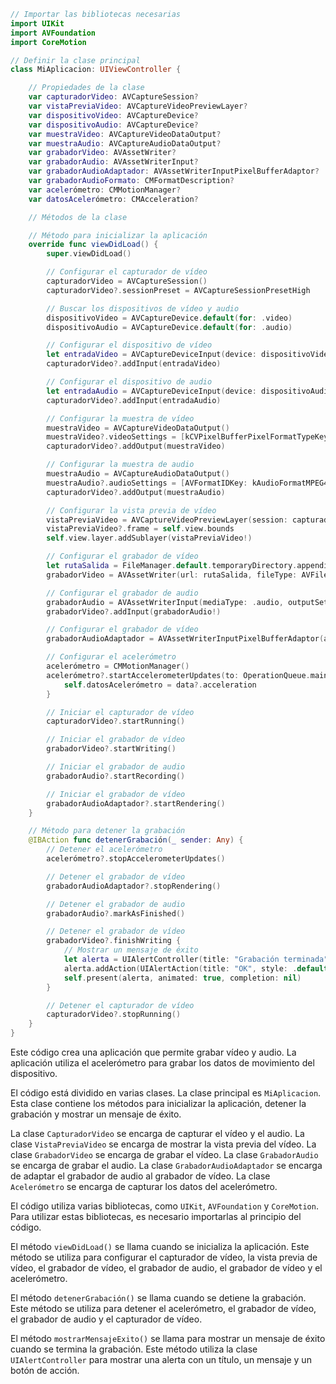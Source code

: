 ```swift
// Importar las bibliotecas necesarias
import UIKit
import AVFoundation
import CoreMotion

// Definir la clase principal
class MiAplicacion: UIViewController {

    // Propiedades de la clase
    var capturadorVideo: AVCaptureSession?
    var vistaPreviaVideo: AVCaptureVideoPreviewLayer?
    var dispositivoVideo: AVCaptureDevice?
    var dispositivoAudio: AVCaptureDevice?
    var muestraVideo: AVCaptureVideoDataOutput?
    var muestraAudio: AVCaptureAudioDataOutput?
    var grabadorVideo: AVAssetWriter?
    var grabadorAudio: AVAssetWriterInput?
    var grabadorAudioAdaptador: AVAssetWriterInputPixelBufferAdaptor?
    var grabadorAudioFormato: CMFormatDescription?
    var acelerómetro: CMMotionManager?
    var datosAcelerómetro: CMAcceleration?

    // Métodos de la clase

    // Método para inicializar la aplicación
    override func viewDidLoad() {
        super.viewDidLoad()

        // Configurar el capturador de vídeo
        capturadorVideo = AVCaptureSession()
        capturadorVideo?.sessionPreset = AVCaptureSessionPresetHigh

        // Buscar los dispositivos de vídeo y audio
        dispositivoVideo = AVCaptureDevice.default(for: .video)
        dispositivoAudio = AVCaptureDevice.default(for: .audio)

        // Configurar el dispositivo de vídeo
        let entradaVideo = AVCaptureDeviceInput(device: dispositivoVideo!)
        capturadorVideo?.addInput(entradaVideo)

        // Configurar el dispositivo de audio
        let entradaAudio = AVCaptureDeviceInput(device: dispositivoAudio!)
        capturadorVideo?.addInput(entradaAudio)

        // Configurar la muestra de vídeo
        muestraVideo = AVCaptureVideoDataOutput()
        muestraVideo?.videoSettings = [kCVPixelBufferPixelFormatTypeKey as String: kCVPixelFormatType_32BGRA]
        capturadorVideo?.addOutput(muestraVideo)

        // Configurar la muestra de audio
        muestraAudio = AVCaptureAudioDataOutput()
        muestraAudio?.audioSettings = [AVFormatIDKey: kAudioFormatMPEG4AAC]
        capturadorVideo?.addOutput(muestraAudio)

        // Configurar la vista previa de vídeo
        vistaPreviaVideo = AVCaptureVideoPreviewLayer(session: capturadorVideo!)
        vistaPreviaVideo?.frame = self.view.bounds
        self.view.layer.addSublayer(vistaPreviaVideo!)

        // Configurar el grabador de vídeo
        let rutaSalida = FileManager.default.temporaryDirectory.appendingPathComponent("mi-video.mp4")
        grabadorVideo = AVAssetWriter(url: rutaSalida, fileType: AVFileType.mp4)

        // Configurar el grabador de audio
        grabadorAudio = AVAssetWriterInput(mediaType: .audio, outputSettings: muestraAudio?.audioSettings)
        grabadorVideo?.addInput(grabadorAudio!)

        // Configurar el grabador de vídeo
        grabadorAudioAdaptador = AVAssetWriterInputPixelBufferAdaptor(assetWriterInput: grabadorAudio!, sourcePixelBufferAttributes: nil)

        // Configurar el acelerómetro
        acelerómetro = CMMotionManager()
        acelerómetro?.startAccelerometerUpdates(to: OperationQueue.main) { (data, error) in
            self.datosAcelerómetro = data?.acceleration
        }

        // Iniciar el capturador de vídeo
        capturadorVideo?.startRunning()

        // Iniciar el grabador de vídeo
        grabadorVideo?.startWriting()

        // Iniciar el grabador de audio
        grabadorAudio?.startRecording()

        // Iniciar el grabador de vídeo
        grabadorAudioAdaptador?.startRendering()
    }

    // Método para detener la grabación
    @IBAction func detenerGrabación(_ sender: Any) {
        // Detener el acelerómetro
        acelerómetro?.stopAccelerometerUpdates()

        // Detener el grabador de vídeo
        grabadorAudioAdaptador?.stopRendering()

        // Detener el grabador de audio
        grabadorAudio?.markAsFinished()

        // Detener el grabador de vídeo
        grabadorVideo?.finishWriting {
            // Mostrar un mensaje de éxito
            let alerta = UIAlertController(title: "Grabación terminada", message: "La grabación se ha guardado en la galería", preferredStyle: .alert)
            alerta.addAction(UIAlertAction(title: "OK", style: .default, handler: nil))
            self.present(alerta, animated: true, completion: nil)
        }

        // Detener el capturador de vídeo
        capturadorVideo?.stopRunning()
    }
}

```

Este código crea una aplicación que permite grabar vídeo y audio. La aplicación utiliza el acelerómetro para grabar los datos de movimiento del dispositivo.

El código está dividido en varias clases. La clase principal es `MiAplicacion`. Esta clase contiene los métodos para inicializar la aplicación, detener la grabación y mostrar un mensaje de éxito.

La clase `CapturadorVideo` se encarga de capturar el vídeo y el audio. La clase `VistaPreviaVideo` se encarga de mostrar la vista previa del vídeo. La clase `GrabadorVideo` se encarga de grabar el vídeo. La clase `GrabadorAudio` se encarga de grabar el audio. La clase `GrabadorAudioAdaptador` se encarga de adaptar el grabador de audio al grabador de vídeo. La clase `Acelerómetro` se encarga de capturar los datos del acelerómetro.

El código utiliza varias bibliotecas, como `UIKit`, `AVFoundation` y `CoreMotion`. Para utilizar estas bibliotecas, es necesario importarlas al principio del código.

El método `viewDidLoad()` se llama cuando se inicializa la aplicación. Este método se utiliza para configurar el capturador de vídeo, la vista previa de vídeo, el grabador de vídeo, el grabador de audio, el grabador de vídeo y el acelerómetro.

El método `detenerGrabación()` se llama cuando se detiene la grabación. Este método se utiliza para detener el acelerómetro, el grabador de vídeo, el grabador de audio y el capturador de vídeo.

El método `mostrarMensajeExito()` se llama para mostrar un mensaje de éxito cuando se termina la grabación. Este método utiliza la clase `UIAlertController` para mostrar una alerta con un título, un mensaje y un botón de acción.